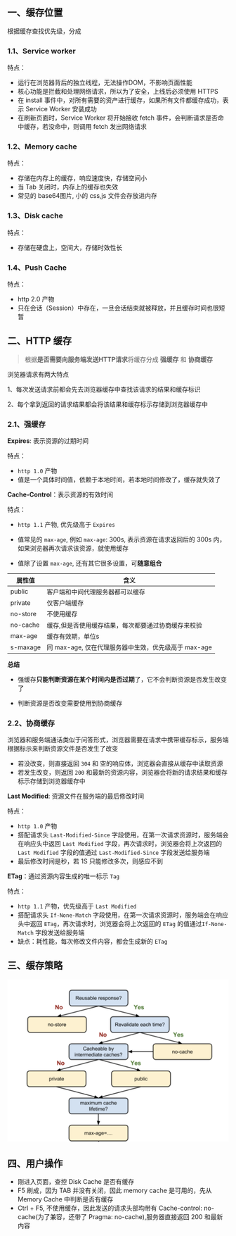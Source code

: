 

## 一、缓存位置

根据缓存查找优先级，分成

### 1.1、Service worker

  特点：
  - 运行在浏览器背后的独立线程，无法操作DOM，不影响页面性能
  - 核心功能是拦截和处理网络请求，所以为了安全，上线后必须使用 HTTPS
  - 在 install 事件中，对所有需要的资产进行缓存，如果所有文件都缓存成功，表示 Service Worker 安装成功
  - 在刷新页面时，Service Worker 将开始接收 fetch 事件，会判断请求是否命中缓存，若没命中，则调用 fetch 发出网络请求


### 1.2、Memory cache

  特点：
  - 存储在内存上的缓存，响应速度快，存储空间小
  - 当 Tab 关闭时，内存上的缓存也失效
  - 常见的 base64图片, 小的 css,js 文件会存放进内存

### 1.3、Disk cache

  特点：
  - 存储在硬盘上，空间大，存储时效性长
  

### 1.4、Push Cache

  特点：
  - http 2.0 产物
  - 只在会话（Session）中存在，一旦会话结束就被释放，并且缓存时间也很短暂


## 二、HTTP 缓存

> 根据**是否需要向服务端发送HTTP请求**将缓存分成 **强缓存** 和 **协商缓存**

浏览器请求有两大特点

1、每次发送请求前都会先去浏览器缓存中查找该请求的结果和缓存标识

2、每个拿到返回的请求结果都会将该结果和缓存标示存储到浏览器缓存中

### 2.1、强缓存

**Expires**: 表示资源的过期时间

特点： 
- `http 1.0` 产物
- 值是一个具体时间值，依赖于本地时间，若本地时间修改了，缓存就失效了


**Cache-Control**：表示资源的有效时间

特点： 
- `http 1.1` 产物, 优先级高于 `Expires`
- 值常见的 `max-age`, 例如 `max-age`: 300s, 表示资源在请求返回后的 300s 内，如果浏览器再次请求该资源，就使用缓存

- 值除了设置 `max-age`, 还有其它很多设置，可**随意组合**

|  属性值   | 含义  |
|  ----  | ----  |
| public  | 客户端和中间代理服务器都可以缓存 |
| private  | 仅客户端缓存 |
| no-store  | 不使用缓存 |
| no-cache  | 缓存,但是否使用缓存结果，每次都要通过协商缓存来校验 |
| max-age  | 缓存有效期，单位s |
| s-maxage  | 同 max-age, 仅在代理服务器中生效，优先级高于 max-age |

**总结**
- 强缓存**只能判断资源在某个时间内是否过期**了，它不会判断资源是否发生改变了

- 判断资源是否改变需要使用到协商缓存

### 2.2、协商缓存

浏览器和服务端通话类似于问答形式，浏览器需要在请求中携带缓存标示，服务端根据标示来判断资源文件是否发生了改变
- 若没改变，则直接返回 `304` 和 空的响应体，浏览器会直接从缓存中读取资源
- 若发生改变，则返回 `200` 和最新的资源内容，浏览器会将新的请求结果和缓存标示存储到浏览器缓存中


**Last Modified**: 资源文件在服务端的最后修改时间

特点： 
- `http 1.0` 产物
- 搭配请求头 `Last-Modified-Since` 字段使用，在第一次请求资源时，服务端会在响应头中返回 `Last Modified` 字段，再次请求时，浏览器会将上次返回的 `Last Modified` 字段的值通过 `Last-Modified-Since` 字段发送给服务端
- 最后修改时间是秒，若 1S 只能修改多次，则感应不到


**ETag**：通过资源内容生成的唯一标示 `Tag`

特点： 
- `http 1.1` 产物，优先级高于 `Last Modified`
- 搭配请求头 `If-None-Match` 字段使用，在第一次请求资源时，服务端会在响应头中返回 `ETag`，再次请求时，浏览器会将上次返回的 `ETag` 的值通过`If-None-Match` 字段发送给服务端
- 缺点：耗性能，每次修改文件内容，都会生成新的 `ETag`

## 三、缓存策略

 ![http-cache](/images/browser/http-cache.png)

## 四、用户操作

 - 刚进入页面，查控 Disk Cache 是否有缓存
 - F5 刷成，因为 TAB 并没有关闭，因此 memory cache 是可用的，先从 Memory Cache 中判断是否有缓存
 - Ctrl + F5, 不使用缓存，因此发送的请求头部均带有 Cache-control: no-cache(为了兼容，还带了 Pragma: no-cache),服务器直接返回 200 和最新内容




